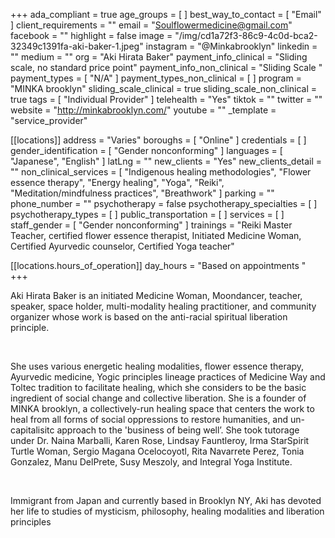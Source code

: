 +++
ada_compliant = true
age_groups = [ ]
best_way_to_contact = [ "Email" ]
client_requirements = ""
email = "Soulflowermedicine@gmail.com"
facebook = ""
highlight = false
image = "/img/cd1a72f3-86c9-4c0d-bca2-32349c1391fa-aki-baker-1.jpeg"
instagram = "@Minkabrooklyn"
linkedin = ""
medium = ""
org = "Aki Hirata Baker"
payment_info_clinical = "Sliding scale, no standard price point"
payment_info_non_clinical = "Sliding Scale "
payment_types = [ "N/A" ]
payment_types_non_clinical = [ ]
program = "MINKA brooklyn"
sliding_scale_clinical = true
sliding_scale_non_clinical = true
tags = [ "Individual Provider" ]
telehealth = "Yes"
tiktok = ""
twitter = ""
website = "http://minkabrooklyn.com/"
youtube = ""
_template = "service_provider"

[[locations]]
address = "Varies"
boroughs = [ "Online" ]
credentials = [ ]
gender_identification = [ "Gender nonconforming" ]
languages = [ "Japanese", "English" ]
latLng = ""
new_clients = "Yes"
new_clients_detail = ""
non_clinical_services = [
  "Indigenous healing methodologies",
  "Flower essence therapy",
  "Energy healing",
  "Yoga",
  "Reiki",
  "Meditation/mindfulness practices",
  "Breathwork"
]
parking = ""
phone_number = ""
psychotherapy = false
psychotherapy_specialties = [ ]
psychotherapy_types = [ ]
public_transportation = [ ]
services = [ ]
staff_gender = [ "Gender nonconforming" ]
trainings = "Reiki Master Teacher, certified flower essence therapist, Initiated Medicine Woman, Certified Ayurvedic counselor, Certified Yoga teacher"

  [[locations.hours_of_operation]]
  day_hours = "Based on appointments "
+++

Aki Hirata Baker is an initiated Medicine Woman, Moondancer, teacher, speaker, space holder, multi-modality healing practitioner, and community organizer whose work is based on the anti-racial spiritual liberation principle.

<br>

She uses various energetic healing modalities, flower essence therapy, Ayurvedic medicine, Yogic principles lineage practices of Medicine Way and Toltec tradition to facilitate healing, which she considers to be the basic ingredient of social change and collective liberation. She is a founder of MINKA brooklyn, a collectively-run healing space that centers the work to heal from all forms of social oppressions to restore humanities, and un-capitalisitc approach to the 'business of being well’. She took tutorage under Dr. Naina Marballi, Karen Rose, Lindsay Fauntleroy, Irma StarSpirit Turtle Woman, Sergio Magana Ocelocoyotl, Rita Navarrete Perez, Tonia Gonzalez, Manu DelPrete, Susy Meszoly, and Integral Yoga Institute.

<br>

Immigrant from Japan and currently based in Brooklyn NY, Aki has devoted her life to studies of mysticism, philosophy, healing modalities and liberation principles

